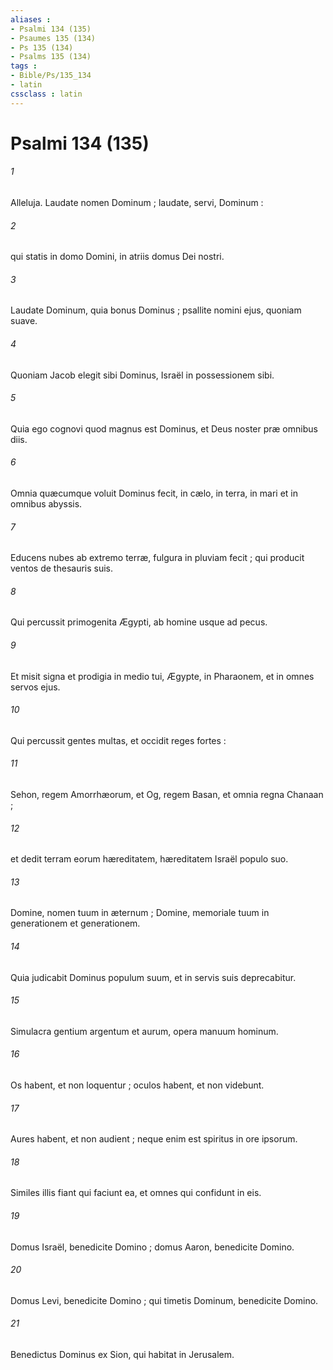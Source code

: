 ```yaml
---
aliases : 
- Psalmi 134 (135)
- Psaumes 135 (134)
- Ps 135 (134)
- Psalms 135 (134)
tags : 
- Bible/Ps/135_134
- latin
cssclass : latin
---
```


# Psalmi 134 (135)

###### 1
Alleluja. Laudate nomen Dominum ; laudate, servi, Dominum :
###### 2
qui statis in domo Domini, in atriis domus Dei nostri.
###### 3
Laudate Dominum, quia bonus Dominus ; psallite nomini ejus, quoniam suave.
###### 4
Quoniam Jacob elegit sibi Dominus, Israël in possessionem sibi.
###### 5
Quia ego cognovi quod magnus est Dominus, et Deus noster præ omnibus diis.
###### 6
Omnia quæcumque voluit Dominus fecit, in cælo, in terra, in mari et in omnibus abyssis.
###### 7
Educens nubes ab extremo terræ, fulgura in pluviam fecit ; qui producit ventos de thesauris suis.
###### 8
Qui percussit primogenita Ægypti, ab homine usque ad pecus.
###### 9
Et misit signa et prodigia in medio tui, Ægypte, in Pharaonem, et in omnes servos ejus.
###### 10
Qui percussit gentes multas, et occidit reges fortes :
###### 11
Sehon, regem Amorrhæorum, et Og, regem Basan, et omnia regna Chanaan ;
###### 12
et dedit terram eorum hæreditatem, hæreditatem Israël populo suo.
###### 13
Domine, nomen tuum in æternum ; Domine, memoriale tuum in generationem et generationem.
###### 14
Quia judicabit Dominus populum suum, et in servis suis deprecabitur.
###### 15
Simulacra gentium argentum et aurum, opera manuum hominum.
###### 16
Os habent, et non loquentur ; oculos habent, et non videbunt.
###### 17
Aures habent, et non audient ; neque enim est spiritus in ore ipsorum.
###### 18
Similes illis fiant qui faciunt ea, et omnes qui confidunt in eis.
###### 19
Domus Israël, benedicite Domino ; domus Aaron, benedicite Domino.
###### 20
Domus Levi, benedicite Domino ; qui timetis Dominum, benedicite Domino.
###### 21
Benedictus Dominus ex Sion, qui habitat in Jerusalem.

